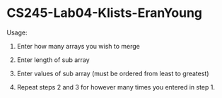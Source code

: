 # CS245-Lab04-Klists-EranYoung

Usage:

1. Enter how many arrays you wish to merge

2. Enter length of sub array 

3. Enter values of sub array (must be ordered from least to greatest)

4. Repeat steps 2 and 3 for however many times you entered in step 1. 

